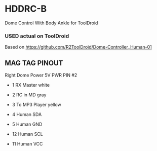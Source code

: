 # HDDRC-B
Dome Control With Body Ankle for ToolDroid

### USED actual on ToolDroid

Based on https://github.com/R2ToolDroid/Dome-Controller_Human-01

## MAG TAG PINOUT
Right Dome Power 5V   PWR PIN #2

* 1 RX Master      white
* 2 RC in MD        gray
* 3 To MP3 Player yellow

* 4 Human SDA
* 5 Human GND

* 12 Human SCL
* 11 Human  VCC
